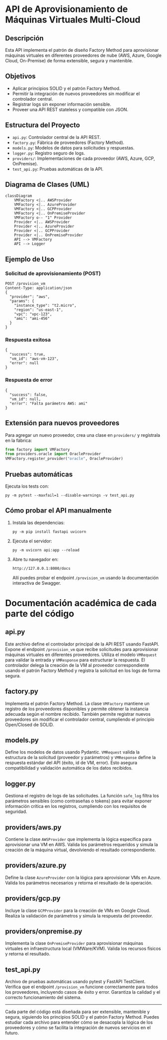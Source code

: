 # API de Aprovisionamiento de Máquinas Virtuales Multi-Cloud

## Descripción
Esta API implementa el patrón de diseño Factory Method para aprovisionar máquinas virtuales en diferentes proveedores de nube (AWS, Azure, Google Cloud, On-Premise) de forma extensible, segura y mantenible.

## Objetivos
- Aplicar principios SOLID y el patrón Factory Method.
- Permitir la integración de nuevos proveedores sin modificar el controlador central.
- Registrar logs sin exponer información sensible.
- Proveer una API REST stateless y compatible con JSON.

## Estructura del Proyecto
- `api.py`: Controlador central de la API REST.
- `factory.py`: Fábrica de proveedores (Factory Method).
- `models.py`: Modelos de datos para solicitudes y respuestas.
- `logger.py`: Registro seguro de logs.
- `providers/`: Implementaciones de cada proveedor (AWS, Azure, GCP, OnPremise).
- `test_api.py`: Pruebas automáticas de la API.

## Diagrama de Clases (UML)

```mermaid
classDiagram
    VMFactory <|.. AWSProvider
    VMFactory <|.. AzureProvider
    VMFactory <|.. GCPProvider
    VMFactory <|.. OnPremiseProvider
    VMFactory o-- "1" Provider
    Provider <|.. AWSProvider
    Provider <|.. AzureProvider
    Provider <|.. GCPProvider
    Provider <|.. OnPremiseProvider
    API --> VMFactory
    API --> Logger
```

## Ejemplo de Uso

### Solicitud de aprovisionamiento (POST)

```
POST /provision_vm
Content-Type: application/json
{
  "provider": "aws",
  "params": {
    "instance_type": "t2.micro",
    "region": "us-east-1",
    "vpc": "vpc-123",
    "ami": "ami-456"
  }
}
```

### Respuesta exitosa
```
{
  "success": true,
  "vm_id": "aws-vm-123",
  "error": null
}
```

### Respuesta de error
```
{
  "success": false,
  "vm_id": null,
  "error": "Falta parámetro AWS: ami"
}
```

## Extensión para nuevos proveedores
Para agregar un nuevo proveedor, crea una clase en `providers/` y regístrala en la fábrica:
```python
from factory import VMFactory
from providers.oracle import OracleProvider
VMFactory.register_provider("oracle", OracleProvider)
```

## Pruebas automáticas
Ejecuta los tests con:
```
py -m pytest --maxfail=1 --disable-warnings -v test_api.py
```

## Cómo probar el API manualmente
1. Instala las dependencias:
   ```
   py -m pip install fastapi uvicorn
   ```
2. Ejecuta el servidor:
   ```
   py -m uvicorn api:app --reload
   ```
3. Abre tu navegador en:
   ```
   http://127.0.0.1:8000/docs
   ```
   Allí puedes probar el endpoint `/provision_vm` usando la documentación interactiva de Swagger.

# Documentación académica de cada parte del código

## api.py
Este archivo define el controlador principal de la API REST usando FastAPI. Expone el endpoint `/provision_vm` que recibe solicitudes para aprovisionar máquinas virtuales en diferentes proveedores. Utiliza el modelo `VMRequest` para validar la entrada y `VMResponse` para estructurar la respuesta. El controlador delega la creación de la VM al proveedor correspondiente usando el patrón Factory Method y registra la solicitud en los logs de forma segura.

## factory.py
Implementa el patrón Factory Method. La clase `VMFactory` mantiene un registro de los proveedores disponibles y permite obtener la instancia adecuada según el nombre recibido. También permite registrar nuevos proveedores sin modificar el controlador central, cumpliendo el principio Open/Closed de SOLID.

## models.py
Define los modelos de datos usando Pydantic. `VMRequest` valida la estructura de la solicitud (proveedor y parámetros) y `VMResponse` define la respuesta estándar del API (éxito, id de VM, error). Esto asegura compatibilidad y validación automática de los datos recibidos.

## logger.py
Gestiona el registro de logs de las solicitudes. La función `safe_log` filtra los parámetros sensibles (como contraseñas o tokens) para evitar exponer información crítica en los registros, cumpliendo con los requisitos de seguridad.

## providers/aws.py
Contiene la clase `AWSProvider` que implementa la lógica específica para aprovisionar una VM en AWS. Valida los parámetros requeridos y simula la creación de la máquina virtual, devolviendo el resultado correspondiente.

## providers/azure.py
Define la clase `AzureProvider` con la lógica para aprovisionar VMs en Azure. Valida los parámetros necesarios y retorna el resultado de la operación.

## providers/gcp.py
Incluye la clase `GCPProvider` para la creación de VMs en Google Cloud. Realiza la validación de parámetros y simula la respuesta del proveedor.

## providers/onpremise.py
Implementa la clase `OnPremiseProvider` para aprovisionar máquinas virtuales en infraestructura local (VMWare/KVM). Valida los recursos físicos y retorna el resultado.

## test_api.py
Archivo de pruebas automáticas usando pytest y FastAPI TestClient. Verifica que el endpoint `/provision_vm` funcione correctamente para todos los proveedores, incluyendo casos de éxito y error. Garantiza la calidad y el correcto funcionamiento del sistema.

---
Cada parte del código está diseñada para ser extensible, mantenible y segura, siguiendo los principios SOLID y el patrón Factory Method. Puedes estudiar cada archivo para entender cómo se desacopla la lógica de los proveedores y cómo se facilita la integración de nuevos servicios en el futuro.
